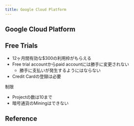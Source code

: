 ```yaml
---
title: Google Cloud Platform
---
```


## Google Cloud Platform

## Free Trials
* 12ヶ月間有効な\$300の利用枠がもらえる
* Free trial accountからpaid accountには勝手に変更されない
    * 勝手に支払いが発生するようにはならない
* Credit Cardの登録は必要

制限

* Projectの数は10まで
* 暗号通貨のMiningはできない


## Reference

